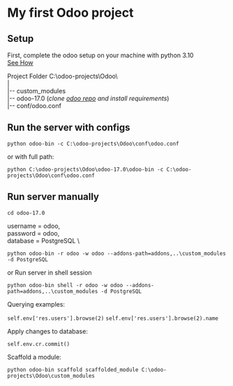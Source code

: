 # My first Odoo project

## Setup

First, complete the odoo setup on your machine with python 3.10 \
[See How](https://www.odoo.com/documentation/15.0/administration/install/source.html)

Project Folder C:\odoo-projects\Odoo\ \
| \
|-- custom_modules \
|-- odoo-17.0 (*clone [odoo repo](https://github.com/odoo/odoo) and install requirements*) \
|-- conf/odoo.conf

## Run the server with configs

`python odoo-bin -c C:\odoo-projects\Odoo\conf\odoo.conf`

or with full path:

`python C:\odoo-projects\Odoo\odoo-17.0\odoo-bin -c C:\odoo-projects\Odoo\conf\odoo.conf`

## Run server manually

`cd odoo-17.0`

username = odoo, \
password = odoo, \
database = PostgreSQL \

`python odoo-bin -r odoo -w odoo --addons-path=addons,..\custom_modules -d PostgreSQL`

or Run server in shell session

`python odoo-bin shell -r odoo -w odoo --addons-path=addons,..\custom_modules -d PostgreSQL`

Querying examples:

`self.env['res.users'].browse(2)`
`self.env['res.users'].browse(2).name`

Apply changes to database:

`self.env.cr.commit()`

Scaffold a module:

`python odoo-bin scaffold scaffolded_module C:\odoo-projects\Odoo\custom_modules`
